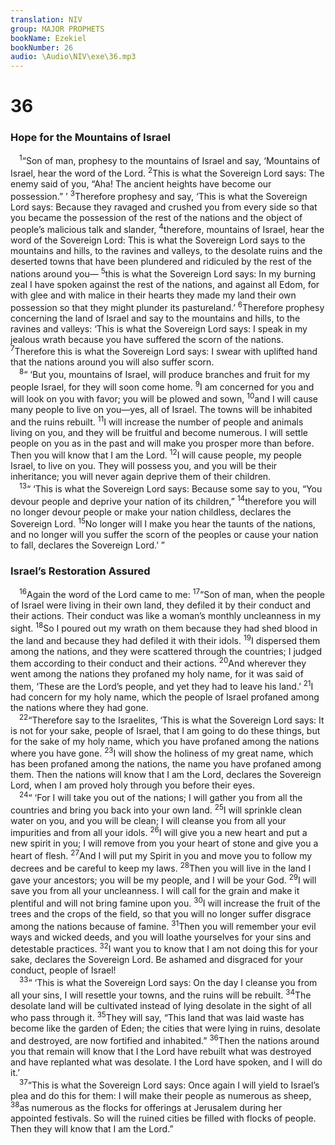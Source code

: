 ```yaml
---
translation: NIV
group: MAJOR PROPHETS
bookName: Ezekiel 
bookNumber: 26
audio: \Audio\NIV\exe\36.mp3
---
```


<div class="title"><h1>36</h1><h3>Hope for the Mountains of Israel </h3></div>
<span class="verse exe_36_1"> <sup>1</sup>“Son of man, prophesy to the mountains of Israel and say, ‘Mountains of Israel, hear the word of the Lord. </span>
<span class="verse exe_36_2"><sup>2</sup>This is what the Sovereign Lord says: The enemy said of you, “Aha! The ancient heights have become our possession.” ’ </span>
<span class="verse exe_36_3"><sup>3</sup>Therefore prophesy and say, ‘This is what the Sovereign Lord says: Because they ravaged and crushed you from every side so that you became the possession of the rest of the nations and the object of people’s malicious talk and slander, </span>
<span class="verse exe_36_4"><sup>4</sup>therefore, mountains of Israel, hear the word of the Sovereign Lord: This is what the Sovereign Lord says to the mountains and hills, to the ravines and valleys, to the desolate ruins and the deserted towns that have been plundered and ridiculed by the rest of the nations around you— </span>
<span class="verse exe_36_5"><sup>5</sup>this is what the Sovereign Lord says: In my burning zeal I have spoken against the rest of the nations, and against all Edom, for with glee and with malice in their hearts they made my land their own possession so that they might plunder its pastureland.’ </span>
<span class="verse exe_36_6"><sup>6</sup>Therefore prophesy concerning the land of Israel and say to the mountains and hills, to the ravines and valleys: ‘This is what the Sovereign Lord says: I speak in my jealous wrath because you have suffered the scorn of the nations. </span>
<span class="verse exe_36_7"><sup>7</sup>Therefore this is what the Sovereign Lord says: I swear with uplifted hand that the nations around you will also suffer scorn. <br/></span>
<span class="verse exe_36_8"> <sup>8</sup>“ ‘But you, mountains of Israel, will produce branches and fruit for my people Israel, for they will soon come home. </span>
<span class="verse exe_36_9"><sup>9</sup>I am concerned for you and will look on you with favor; you will be plowed and sown, </span>
<span class="verse exe_36_10"><sup>10</sup>and I will cause many people to live on you—yes, all of Israel. The towns will be inhabited and the ruins rebuilt. </span>
<span class="verse exe_36_11"><sup>11</sup>I will increase the number of people and animals living on you, and they will be fruitful and become numerous. I will settle people on you as in the past and will make you prosper more than before. Then you will know that I am the Lord. </span>
<span class="verse exe_36_12"><sup>12</sup>I will cause people, my people Israel, to live on you. They will possess you, and you will be their inheritance; you will never again deprive them of their children. <br/></span>
<span class="verse exe_36_13"> <sup>13</sup>“ ‘This is what the Sovereign Lord says: Because some say to you, “You devour people and deprive your nation of its children,” </span>
<span class="verse exe_36_14"><sup>14</sup>therefore you will no longer devour people or make your nation childless, declares the Sovereign Lord. </span>
<span class="verse exe_36_15"><sup>15</sup>No longer will I make you hear the taunts of the nations, and no longer will you suffer the scorn of the peoples or cause your nation to fall, declares the Sovereign Lord.’ ” <br/></span>
<div class="title"><h3>Israel’s Restoration Assured </h3></div>
<span class="verse exe_36_16"> <sup>16</sup>Again the word of the Lord came to me: </span>
<span class="verse exe_36_17"><sup>17</sup>“Son of man, when the people of Israel were living in their own land, they defiled it by their conduct and their actions. Their conduct was like a woman’s monthly uncleanness in my sight. </span>
<span class="verse exe_36_18"><sup>18</sup>So I poured out my wrath on them because they had shed blood in the land and because they had defiled it with their idols. </span>
<span class="verse exe_36_19"><sup>19</sup>I dispersed them among the nations, and they were scattered through the countries; I judged them according to their conduct and their actions. </span>
<span class="verse exe_36_20"><sup>20</sup>And wherever they went among the nations they profaned my holy name, for it was said of them, ‘These are the Lord’s people, and yet they had to leave his land.’ </span>
<span class="verse exe_36_21"><sup>21</sup>I had concern for my holy name, which the people of Israel profaned among the nations where they had gone. <br/></span>
<span class="verse exe_36_22"> <sup>22</sup>“Therefore say to the Israelites, ‘This is what the Sovereign Lord says: It is not for your sake, people of Israel, that I am going to do these things, but for the sake of my holy name, which you have profaned among the nations where you have gone. </span>
<span class="verse exe_36_23"><sup>23</sup>I will show the holiness of my great name, which has been profaned among the nations, the name you have profaned among them. Then the nations will know that I am the Lord, declares the Sovereign Lord, when I am proved holy through you before their eyes. <br/></span>
<span class="verse exe_36_24"> <sup>24</sup>“ ‘For I will take you out of the nations; I will gather you from all the countries and bring you back into your own land. </span>
<span class="verse exe_36_25"><sup>25</sup>I will sprinkle clean water on you, and you will be clean; I will cleanse you from all your impurities and from all your idols. </span>
<span class="verse exe_36_26"><sup>26</sup>I will give you a new heart and put a new spirit in you; I will remove from you your heart of stone and give you a heart of flesh. </span>
<span class="verse exe_36_27"><sup>27</sup>And I will put my Spirit in you and move you to follow my decrees and be careful to keep my laws. </span>
<span class="verse exe_36_28"><sup>28</sup>Then you will live in the land I gave your ancestors; you will be my people, and I will be your God. </span>
<span class="verse exe_36_29"><sup>29</sup>I will save you from all your uncleanness. I will call for the grain and make it plentiful and will not bring famine upon you. </span>
<span class="verse exe_36_30"><sup>30</sup>I will increase the fruit of the trees and the crops of the field, so that you will no longer suffer disgrace among the nations because of famine. </span>
<span class="verse exe_36_31"><sup>31</sup>Then you will remember your evil ways and wicked deeds, and you will loathe yourselves for your sins and detestable practices. </span>
<span class="verse exe_36_32"><sup>32</sup>I want you to know that I am not doing this for your sake, declares the Sovereign Lord. Be ashamed and disgraced for your conduct, people of Israel! <br/></span>
<span class="verse exe_36_33"> <sup>33</sup>“ ‘This is what the Sovereign Lord says: On the day I cleanse you from all your sins, I will resettle your towns, and the ruins will be rebuilt. </span>
<span class="verse exe_36_34"><sup>34</sup>The desolate land will be cultivated instead of lying desolate in the sight of all who pass through it. </span>
<span class="verse exe_36_35"><sup>35</sup>They will say, “This land that was laid waste has become like the garden of Eden; the cities that were lying in ruins, desolate and destroyed, are now fortified and inhabited.” </span>
<span class="verse exe_36_36"><sup>36</sup>Then the nations around you that remain will know that I the Lord have rebuilt what was destroyed and have replanted what was desolate. I the Lord have spoken, and I will do it.’ <br/></span>
<span class="verse exe_36_37"> <sup>37</sup>“This is what the Sovereign Lord says: Once again I will yield to Israel’s plea and do this for them: I will make their people as numerous as sheep, </span>
<span class="verse exe_36_38"><sup>38</sup>as numerous as the flocks for offerings at Jerusalem during her appointed festivals. So will the ruined cities be filled with flocks of people. Then they will know that I am the Lord.” <br/></span>
